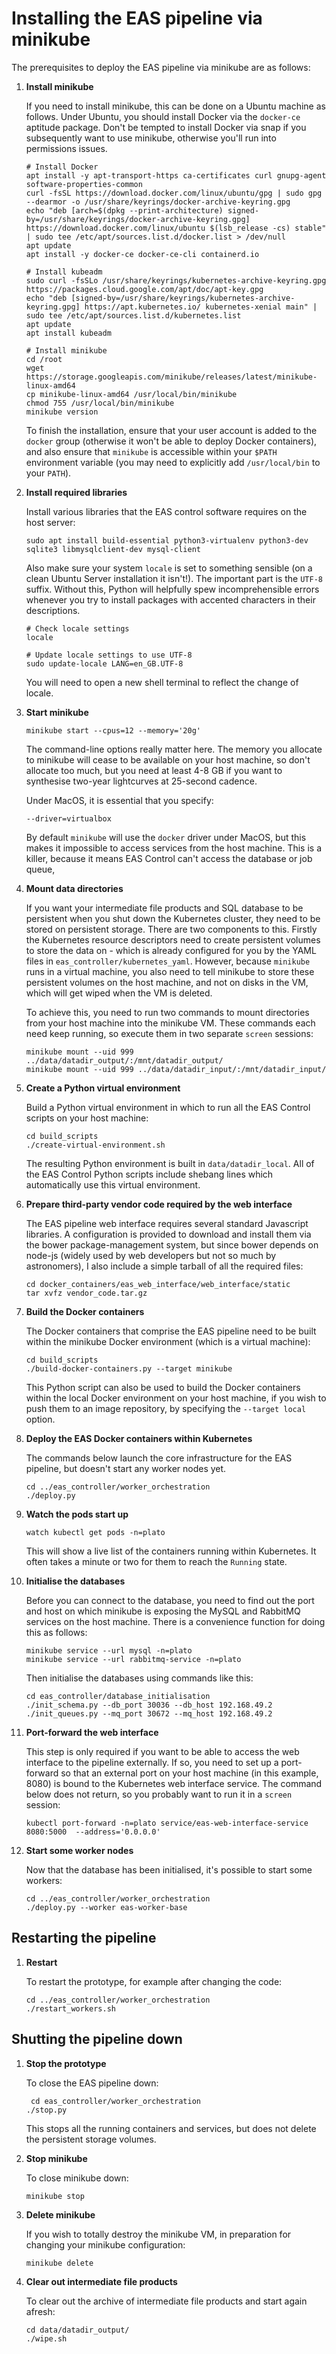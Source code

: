 # Installing the EAS pipeline via minikube

The prerequisites to deploy the EAS pipeline via minikube are as follows:

1. **Install minikube**

   If you need to install minikube, this can be done on a Ubuntu machine as follows. Under Ubuntu, you should install
   Docker via the `docker-ce` aptitude package. Don't be tempted to install Docker via snap if you subsequently want to
   use minikube, otherwise you'll run into permissions issues.

    ```
    # Install Docker
    apt install -y apt-transport-https ca-certificates curl gnupg-agent software-properties-common
    curl -fsSL https://download.docker.com/linux/ubuntu/gpg | sudo gpg --dearmor -o /usr/share/keyrings/docker-archive-keyring.gpg
    echo "deb [arch=$(dpkg --print-architecture) signed-by=/usr/share/keyrings/docker-archive-keyring.gpg] https://download.docker.com/linux/ubuntu $(lsb_release -cs) stable" | sudo tee /etc/apt/sources.list.d/docker.list > /dev/null
    apt update
    apt install -y docker-ce docker-ce-cli containerd.io

    # Install kubeadm
    sudo curl -fsSLo /usr/share/keyrings/kubernetes-archive-keyring.gpg https://packages.cloud.google.com/apt/doc/apt-key.gpg
    echo "deb [signed-by=/usr/share/keyrings/kubernetes-archive-keyring.gpg] https://apt.kubernetes.io/ kubernetes-xenial main" | sudo tee /etc/apt/sources.list.d/kubernetes.list
    apt update
    apt install kubeadm

    # Install minikube
    cd /root
    wget https://storage.googleapis.com/minikube/releases/latest/minikube-linux-amd64
    cp minikube-linux-amd64 /usr/local/bin/minikube
    chmod 755 /usr/local/bin/minikube
    minikube version
   ```

   To finish the installation, ensure that your user account is added to the `docker` group (otherwise it won't be able
   to deploy Docker containers), and also ensure that `minikube` is accessible within your `$PATH` environment
   variable (you may need to explicitly add `/usr/local/bin` to your `PATH`).

2. **Install required libraries**

   Install various libraries that the EAS control software requires on the host server:

   ```
   sudo apt install build-essential python3-virtualenv python3-dev sqlite3 libmysqlclient-dev mysql-client
   ```
   
   Also make sure your system `locale` is set to something sensible (on a clean Ubuntu Server installation it isn't!). The important part is the `UTF-8` suffix. Without this, Python will helpfully spew incomprehensible errors whenever you try to install packages with accented characters in their descriptions.

   ```
   # Check locale settings
   locale
   
   # Update locale settings to use UTF-8
   sudo update-locale LANG=en_GB.UTF-8
   ```
   
   You will need to open a new shell terminal to reflect the change of locale.

3. **Start minikube**

    ```
    minikube start --cpus=12 --memory='20g'
    ```

   The command-line options really matter here. The memory you allocate to minikube will cease to be available on your
   host machine, so don't allocate too much, but you need at least 4-8 GB if you want to synthesise two-year lightcurves
   at 25-second cadence.

   Under MacOS, it is essential that you specify:

   ```
   --driver=virtualbox
   ```

   By default `minikube` will use the `docker` driver under MacOS, but this makes it impossible to access services from
   the host machine. This is a killer, because it means EAS Control can't access the database or job queue,

4. **Mount data directories**

   If you want your intermediate file products and SQL database to be persistent when you shut down the Kubernetes
   cluster, they need to be stored on persistent storage. There are two components to this. Firstly the Kubernetes
   resource descriptors need to create persistent volumes to store the data on - which is already configured for you by
   the YAML files in `eas_controller/kubernetes_yaml`. However, because `minikube` runs in a virtual machine, you also
   need to tell minikube to store these persistent volumes on the host machine, and not on disks in the VM, which will
   get wiped when the VM is deleted.

   To achieve this, you need to run two commands to mount directories from your host machine into the minikube VM. These
   commands each need keep running, so execute them in two separate `screen` sessions:

    ```
    minikube mount --uid 999 ../data/datadir_output/:/mnt/datadir_output/
    minikube mount --uid 999 ../data/datadir_input/:/mnt/datadir_input/
    ```

5. **Create a Python virtual environment**

   Build a Python virtual environment in which to run all the EAS Control scripts on your host machine:
   ```
   cd build_scripts
   ./create-virtual-environment.sh
   ```
   The resulting Python environment is built in `data/datadir_local`. All of the EAS Control Python scripts include
   shebang lines which automatically use this virtual environment.

6. **Prepare third-party vendor code required by the web interface**

   The EAS pipeline web interface requires several standard Javascript libraries. A configuration is provided to
   download and install them via the bower package-management system, but since bower depends on node-js (widely used by
   web developers but not so much by astronomers), I also include a simple tarball of all the required files:

   ```
   cd docker_containers/eas_web_interface/web_interface/static
   tar xvfz vendor_code.tar.gz
   ```

7. **Build the Docker containers**

   The Docker containers that comprise the EAS pipeline need to be built within the minikube Docker environment (which
   is a virtual machine):

   ```
   cd build_scripts
   ./build-docker-containers.py --target minikube
   ```

   This Python script can also be used to build the Docker containers within the local Docker environment on your host
   machine, if you wish to push them to an image repository, by specifying the `--target local` option.

8. **Deploy the EAS Docker containers within Kubernetes**

   The commands below launch the core infrastructure for the EAS pipeline, but doesn't start any worker nodes yet.

    ```
    cd ../eas_controller/worker_orchestration
    ./deploy.py
    ```

9. **Watch the pods start up**

    ```
    watch kubectl get pods -n=plato
    ```

   This will show a live list of the containers running within Kubernetes. It often takes a minute or two for them to
   reach the `Running` state.

10. **Initialise the databases**

    Before you can connect to the database, you need to find out the port and host on which minikube is exposing the
    MySQL and RabbitMQ services on the host machine. There is a convenience function for doing this as follows:

    ```
    minikube service --url mysql -n=plato
    minikube service --url rabbitmq-service -n=plato
    ```

    Then initialise the databases using commands like this:

    ```
    cd eas_controller/database_initialisation
    ./init_schema.py --db_port 30036 --db_host 192.168.49.2
    ./init_queues.py --mq_port 30672 --mq_host 192.168.49.2
    ```

11. **Port-forward the web interface**

    This step is only required if you want to be able to access the web interface to the pipeline externally. If so, you
    need to set up a port-forward so that an external port on your host machine (in this example, 8080) is bound to the
    Kubernetes web interface service. The command below does not return, so you probably want to run it in a `screen`
    session:

    ```
    kubectl port-forward -n=plato service/eas-web-interface-service 8080:5000  --address='0.0.0.0'
    ```

12. **Start some worker nodes**

    Now that the database has been initialised, it's possible to start some workers:

    ```
    cd ../eas_controller/worker_orchestration
    ./deploy.py --worker eas-worker-base
    ```

## Restarting the pipeline

1. **Restart**

   To restart the prototype, for example after changing the code:

     ```
     cd ../eas_controller/worker_orchestration
     ./restart_workers.sh
     ```

## Shutting the pipeline down

1. **Stop the prototype**

   To close the EAS pipeline down:

    ```
     cd eas_controller/worker_orchestration
    ./stop.py
    ```

   This stops all the running containers and services, but does not delete the persistent storage volumes.

2. **Stop minikube**

   To close minikube down:

    ```
    minikube stop
    ```

3. **Delete minikube**

   If you wish to totally destroy the minikube VM, in preparation for changing your minikube configuration:

    ```
    minikube delete
    ```

4. **Clear out intermediate file products**

   To clear out the archive of intermediate file products and start again afresh:

    ```
    cd data/datadir_output/
    ./wipe.sh
    ```
